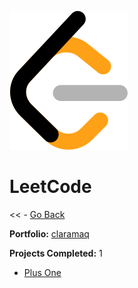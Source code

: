 ![LeetCode Icon](leetcode.svg)
# LeetCode

<< - [Go Back](../README.md)

**Portfolio:** [claramaq](https://leetcode.com/claramaq/)

**Projects Completed:** 1

- [Plus One](plus-one.js)